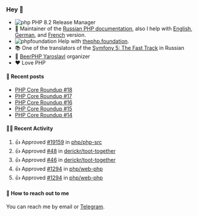 ### Hey 👋

- ![php](https://user-images.githubusercontent.com/4685504/174548850-037dfd35-3b33-4154-9c50-95efd45ba66a.png) PHP 8.2 Release Manager
- 📖 Maintainer of the [Russian PHP documentation](https://github.com/php/doc-ru), also I help with [English](https://github.com/php/doc-en), [German](https://github.com/php/doc-de), and [French](https://github.com/php/doc-fr) version.
- ![phpfoundation](https://user-images.githubusercontent.com/4685504/174548733-72f62c18-f57e-47a6-8201-cb3d87e06b98.png) Help with [thephp.foundation](https://github.com/ThePHPF/thephp.foundation).
- 📚 One of the translators of
  the [Symfony 5: The Fast Track](https://symfony.com/doc/current/the-fast-track/ru/index.html)
  in Russian
- 🍻 [BeerPHP Yaroslavl](https://github.com/beerphp/yaroslavl) organizer
- ❤️ Love PHP

#### 📜 Recent posts

<!-- BLOG-POST-LIST:START -->
- [PHP Core Roundup #18](https://thephp.foundation/blog/2023/11/01/php-core-roundup-18/)
- [PHP Core Roundup #17](https://thephp.foundation/blog/2023/10/01/php-core-roundup-17/)
- [PHP Core Roundup #16](https://thephp.foundation/blog/2023/09/01/php-core-roundup-16/)
- [PHP Core Roundup #15](https://thephp.foundation/blog/2023/08/01/php-core-roundup-15/)
- [PHP Core Roundup #14](https://thephp.foundation/blog/2023/07/01/php-core-roundup-14/)
<!-- BLOG-POST-LIST:END -->

#### 👨‍💻 Recent Activity

<!--RECENT_ACTIVITY:start-->
1. 👍 Approved [#19159](https://github.com/php/php-src/pull/19159#pullrequestreview-3030262987) in [php/php-src](https://github.com/php/php-src)<br>
2. 👍 Approved [#48](https://github.com/derickr/toot-together/pull/48#pullrequestreview-3030175842) in [derickr/toot-together](https://github.com/derickr/toot-together)<br>
3. 👍 Approved [#46](https://github.com/derickr/toot-together/pull/46#pullrequestreview-3030104199) in [derickr/toot-together](https://github.com/derickr/toot-together)<br>
4. 👍 Approved [#1294](https://github.com/php/web-php/pull/1294#pullrequestreview-3016977674) in [php/web-php](https://github.com/php/web-php)<br>
5. 👍 Approved [#1294](https://github.com/php/web-php/pull/1294#pullrequestreview-3014729095) in [php/web-php](https://github.com/php/web-php)<br>
<!--RECENT_ACTIVITY:end-->

#### 💌 How to reach out to me

You can reach me by email or [Telegram](https://t.me/saundefined).
